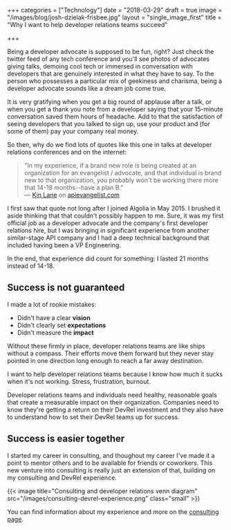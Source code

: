 +++
categories = ["Technology"]
date = "2018-03-29"
draft = true
image = "/images/blog/josh-dzielak-frisbee.jpg"
layout = "single_image_first"
title = "Why I want to help developer relations teams succeed"

+++

<boom>B</boom>eing a developer advocate is supposed to be fun, right? Just check the twitter feed of any tech conference and you'll see photos of advocates giving talks, demoing cool tech or immersed in conversation with developers that are genuinely interested in what they have to say. To the person who possesses a particular mix of geekiness and charisma, being a developer advocate sounds like a dream job come true.

It is very gratifying when you get a big round of applause after a talk, or when you get a thank you note from a developer saying that your 15-minute conversation saved them hours of headache. Add to that the satisfaction of seeing developers that you talked to sign up, use your product and (for some of them) pay your company real money.

So then, why do we find lots of quotes like this one in talks at developer relations conferences and on the internet:

> "In my experience, if a brand new role is being created at an organization for an evangelist / advocate, and that individual is brand new to that organization, you probably won't be working there more that 14-18 months--have a plan B." <br>— [Kin Lane](https://twitter.com/apievangelist) on [apievangelist.com](http://apievangelist.com/2016/03/07/the-70-platforms-with-job-postings-for-a-developer-evangelist-or-advocate-currently/)

I first saw that quote not long after I joined Algolia in May 2015. I brushed it aside thinking that that couldn't possibly happen to me. Sure, it was my first official job as a developer advocate and the company's first developer relations hire, but I was bringing in significant experience from another similar-stage API company and I had a deep technical background that included having been a VP Engineering.

In the end, that experience did count for something: I lasted 21 months instead of 14-18.

## Success is not guaranteed

I made a lot of rookie mistakes:

- Didn't have a clear **vision**
- Didn't clearly set **expectations**
- Didn't measure the **impact**

Without these firmly in place, developer relations teams are like ships without a compass. Their efforts move them forward but they never stay pointed in one direction long enough to reach a far away destination.

I want to help developer relations teams because I know how much it sucks when it's not working. Stress, frustration, burnout.

Developer relations teams and individuals need healthy, reasonable goals that create a measurable impact on their organization. Companies need to know they're getting a return on their DevRel investment and they also have to understand how to set their DevRel teams up for success.

## Success is easier together

I started my career in consulting, and thoughout my career I've made it a point to mentor others and to be available for friends or coworkers. This new venture into consulting is really just an extension of that, building on my consulting and DevRel experience.

{{< image title="Consulting and developer relations venn diagram" src="/images/consulting-devrel-experience.png" class="small" >}}

You can find information about my experience and more on the [consulting page](/consulting).
